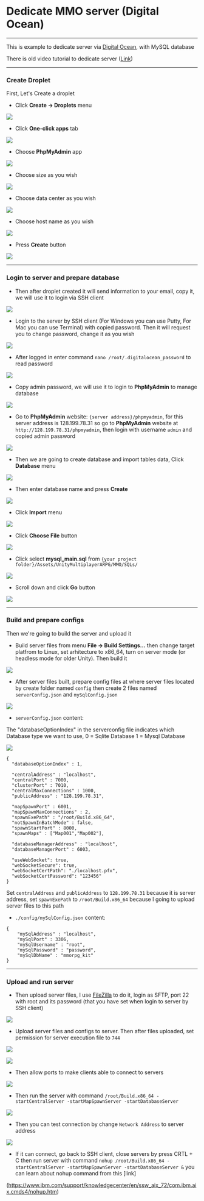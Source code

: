# Dedicate MMO server (Digital Ocean)
* * *

This is example to dedicate server via [Digital Ocean](https://m.do.co/c/03d10d801aee), with MySQL database

There is old video tutorial to dedicate server ([Link](https://www.youtube.com/watch?v=1CGRlHGDu8U))

* * *

### Create Droplet

First, Let's Create a droplet

*   Click **Create -> Droplets** menu  

![](./img-digitalocean/003-create_droplet_001.png)

*   Click **One-click apps** tab  

![](./img-digitalocean/004-create_droplet_002.png)

*   Choose **PhpMyAdmin** app  

![](./img-digitalocean/005-create_droplet_003.png)

*   Choose size as you wish  

![](./img-digitalocean/006-create_droplet_004.png)

*   Choose data center as you wish  

![](./img-digitalocean/008-create_droplet_006.png)

*   Choose host name as you wish  

![](./img-digitalocean/009-create_droplet_007.png)

*   Press **Create** button  

![](./img-digitalocean/010-create_droplet_008.png)

* * *

### Login to server and prepare database

*   Then after droplet created it will send information to your email, copy it, we will use it to login via SSH client 

![](./img-digitalocean/011-mailed_password.png)

*   Login to the server by SSH client (For Windows you can use Putty, For Mac you can use Terminal) with copied password. Then it will request you to change password, change it as you wish  

![](./img-digitalocean/012-ssh_login.png)

*   After logged in enter command `nano /root/.digitalocean_password` to read password                                                                              

![](./img-digitalocean/014-get_password_001.png)

*   Copy admin password, we will use it to login to **PhpMyAdmin** to manage database                                                                       

![](./img-digitalocean/015-get_password_002.png)

*   Go to **PhpMyAdmin** website: `{server address}/phpmyadmin`, for this server address is 128.199.78.31 so go to **PhpMyAdmin** website at `http://128.199.78.31/phpmyadmin`, then login with username `admin` and copied admin password  

![](./img-digitalocean/016-db_login.png)

*   Then we are going to create database and import tables data, Click **Database** menu  

![](./img-digitalocean/017-create_db_001.png)

*   Then enter database name and press **Create**  

![](./img-digitalocean/018-create_db_002.png)

*   Click **Import** menu  

![](./img-digitalocean/019-create_db_003.png)

*   Click **Choose File** button  

![](./img-digitalocean/020-create_db_004.png)

*   Click select **mysql_main.sql** from `{your project folder}/Assets/UnityMultiplayerARPG/MMO/SQLs/` 

![](./img-digitalocean/021-create_db_005.png)

*   Scroll down and click **Go** button  

![](./img-digitalocean/022-create_db_006.png)

* * *

### Build and prepare configs

Then we're going to build the server and upload it

*   Build server files from menu **File -> Build Settings...** then change target platfrom to Linux, set arhitecture to x86_64, turn on server mode (or headless mode for older Unity). Then build it  

![](./img-digitalocean/002-build_as_server.png)

*   After server files built, prepare config files at where server files located by create folder named `config` then create 2 files named `serverConfig.json` and `mySqlConfig.json`  

![](./img-digitalocean/029-prepare_configs.png)

*   `serverConfig.json` content:  

The "databaseOptionIndex"  in the serverconfig file indicates which Database type we want to use,
0 = Sqlite Database
1 = Mysql Database

![](./img-digitalocean/030-database_index.png)

```
{
  "databaseOptionIndex" : 1,

  "centralAddress" : "localhost",
  "centralPort" : 7000,
  "clusterPort" : 7010,
  "centralMaxConnections" : 1000,
  "publicAddress" : "128.199.78.31",
  
  "mapSpawnPort" : 6001,
  "mapSpawnMaxConnections" : 2,
  "spawnExePath" : "/root/Build.x86_64",
  "notSpawnInBatchMode" : false,
  "spawnStartPort" : 8000,
  "spawnMaps" : ["Map001","Map002"],

  "databaseManagerAddress" : "localhost",
  "databaseManagerPort" : 6003,

  "useWebSocket": true,
  "webSocketSecure": true,
  "webSocketCertPath": "./localhost.pfx",
  "webSocketCertPassword": "123456"
}
```
Set `centralAddress` and `publicAddress` to `128.199.78.31` because it is server address, set `spawnExePath` to `/root/Build.x86_64` because I going to upload server files to this path

*   `./config/mySqlConfig.json` content:  
```
{
    "mySqlAddress" : "localhost",
    "mySqlPort" : 3306,
    "mySqlUsername" : "root",
    "mySqlPassword" : "password",
    "mySqlDbName" : "mmorpg_kit"
}
```

* * *

### Upload and run server

*   Then upload server files, I use [FileZilla](https://filezilla-project.org/) to do it, login as SFTP, port 22 with root and its password (that you have set when login to server by SSH client)  

![](./img-digitalocean/023-ftp_login.png)

*   Upload server files and configs to server. Then after files uploaded, set permission for server execution file to `744`  

![](./img-digitalocean/024-set_permissions_001.png)

![](./img-digitalocean/025-set_permissions_002.png)

*   Then allow ports to make clients able to connect to servers

![](./img-digitalocean/026-open_ports.png)

*   Then run the server with command `/root/Build.x86_64 -startCentralServer -startMapSpawnServer -startDatabaseServer`

![](./img-digitalocean/027-run_server.png)

*   Then you can test connection by change `Network Address` to server address  

![](./img-digitalocean/028-setup_client.PNG)

*   If it can connect, go back to SSH client, close servers by press CRTL + C then run server with command `nohup /root/Build.x86_64 -startCentralServer -startMapSpawnServer -startDatabaseServer &` you can learn about nohup command from this [link]

(https://www.ibm.com/support/knowledgecenter/en/ssw_aix_72/com.ibm.aix.cmds4/nohup.htm)

